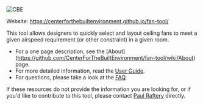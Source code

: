 ![CBE](https://cbe.berkeley.edu/wp-content/uploads/2018/10/CBE-logo-2018.png)

Website: https://centerforthebuiltenvironment.github.io/fan-tool/

This tool allows designers to quickly select and layout ceiling fans to meet a given airspeed requirement (or other constraint) in a given room.

- For a one page description, see the [About] (https://github.com/CenterForTheBuiltEnvironment/fan-tool/wiki/About) page. 
- For more detailed information, read the [User Guide](https://github.com/CenterForTheBuiltEnvironment/fan-tool/wiki/User-Guide). 
- For questions, please take a look at the [FAQ](https://github.com/CenterForTheBuiltEnvironment/fan-tool/wiki/FAQ). 

If these resources do not provide the information you are looking for, or if you'd like to contribute to this tool, please contact [Paul Raftery](https://cbe.berkeley.edu/about-us/people/paul-raftery/) directly.
